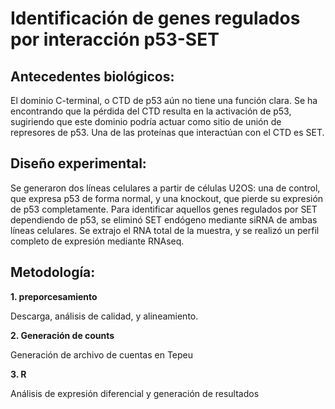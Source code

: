 # Identificación de genes regulados por interacción p53-SET
## Antecedentes biológicos:
El dominio C-terminal, o CTD de p53 aún no tiene una función clara. Se ha encontrando que la pérdida del CTD resulta en la activación de p53, sugiriendo que este dominio podría actuar como sitio de unión de represores de p53. Una de las proteínas que interactúan con el CTD es SET. 

## Diseño experimental:
Se generaron dos líneas celulares a partir de células U2OS: una de control, que expresa p53 de forma normal, y una knockout, que pierde su expresión de p53 completamente.
Para identificar aquellos genes regulados por SET dependiendo de p53, se eliminó SET endógeno mediante siRNA de ambas líneas celulares. Se extrajo el RNA total de la muestra, y se realizó un perfil completo de expresión mediante RNAseq.

## Metodología:

**1. preporcesamiento**

Descarga, análisis de calidad, y alineamiento.

**2. Generación de counts**

Generación de archivo de cuentas en Tepeu

**3. R**

Análisis de expresión diferencial y generación de resultados
